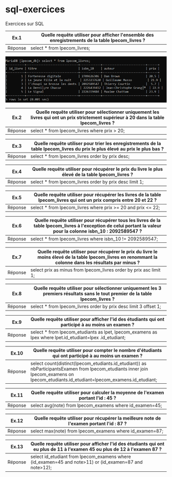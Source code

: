 # sql-exercices
Exercices sur SQL

| Ex.1  | Quelle requête utiliser pour afficher l'ensemble des enregistrements de la table lpecom_livres ? |
| ------------- | ------------- |
| Réponse |  select * from lpecom_livres;  |
<p align="center">
<img src="./img/exo1.png" />
</p>

| Ex.2  | Quelle requête utiliser pour sélectionner uniquement les livres qui ont un prix strictement supérieur à 20 dans la table lpecom_livres ? |
| ------------- | ------------- |
| Réponse |  select * from lpecom_livres where prix > 20;  |

| Ex.3  | Quelle requête utiliser pour trier les enregistrements de la table lpecom_livres du prix le plus élevé au prix le plus bas ? |
| ------------- | ------------- |
| Réponse |  select * from lpecom_livres order by prix desc;  |

| Ex.4  | Quelle requête utiliser pour récupérer le prix du livre le plus élevé de la table lpecom_livres ? |
| ------------- | ------------- |
| Réponse |  select * from lpecom_livres order by prix desc limit 1;  |

| Ex.5  | Quelle requête utiliser pour récupérer les livres de la table lpecom_livres qui ont un prix compris entre 20 et 22 ? |
| ------------- | ------------- |
| Réponse |  select * from lpecom_livres where prix >= 20 and prix <= 22;  |

| Ex.6  | Quelle requête utiliser pour récupérer tous les livres de la table lpecom_livres à l'exception de celui portant la valeur pour la colonne isbn_10 : 2092589547 ? |
| ------------- | ------------- |
| Réponse |  select * from lpecom_livres where isbn_10 != 2092589547;  |

| Ex.7  | Quelle requête utiliser pour récupérer le prix du livre le moins élevé de la table lpecom_livres en renommant la colonne dans les résultats par minus ? |
| ------------- | ------------- |
| Réponse |  select prix as minus from lpecom_livres order by prix asc limit 1;  |

| Ex.8  | Quelle requête utiliser pour sélectionner uniquement les 3 premiers résultats sans le tout premier de la table lpecom_livres ? |
| ------------- | ------------- |
| Réponse |  select * from lpecom_livres order by prix desc limit 3 offset 1;  |

| Ex.9  | Quelle requête utiliser pour afficher l'id des étudiants qui ont participé à au moins un examen ? |
| ------------- | ------------- |
| Réponse |  select * from lpecom_etudiants as lpet, lpecom_examens as lpex where lpet.id_etudiant=lpex .id_etudiant;  |

| Ex.10  | Quelle requête utiliser pour compter le nombre d'étudiants qui ont participé à au moins un examen ? |
| ------------- | ------------- |
| Réponse |  select count(distinct(lpecom_etudiants.id_etudiant)) as nbParticipantsExamen from lpecom_etudiants inner join lpecom_examens on lpecom_etudiants.id_etudiant=lpecom_examens.id_etudiant;  |

| Ex.11  | Quelle requête utiliser pour calculer la moyenne de l'examen portant l'id : 45 ? |
| ------------- | ------------- |
| Réponse |  select avg(note) from lpecom_examens where id_examen=45;  |

| Ex.12  | Quelle requête utiliser pour récupérer la meilleure note de l'examen portant l'id : 87 ? |
| ------------- | ------------- |
| Réponse |  select max(note) from lpecom_examens where id_examen=87;  |

| Ex.13  | Quelle requête utiliser pour afficher l'id des étudiants qui ont eu plus de 11 à l'examen 45 ou plus de 12 à l'examen 87 ? |
| ------------- | ------------- |
| Réponse |  select id_etudiant from lpecom_examens where (id_examen=45 and note>11) or (id_examen=87 and note>12);  |
